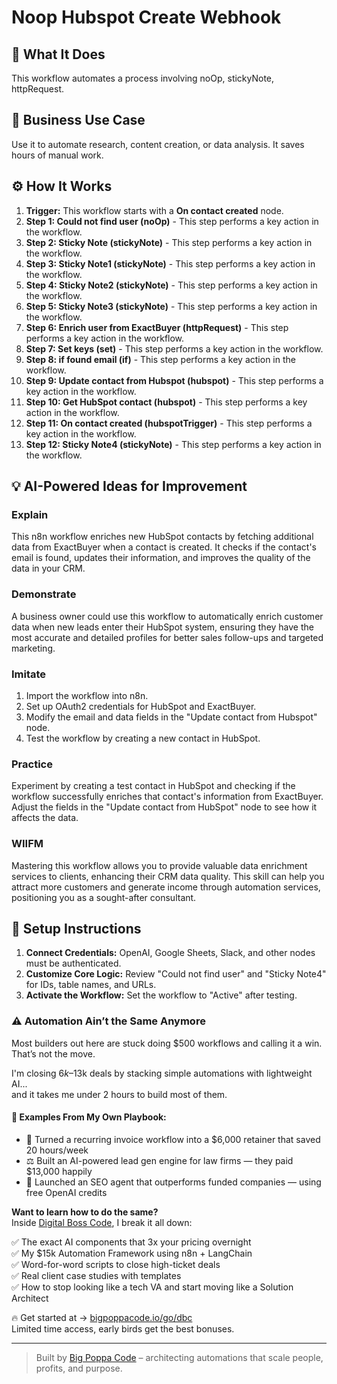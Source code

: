 # Noop Hubspot Create Webhook

## 🚀 What It Does
This workflow automates a process involving noOp, stickyNote, httpRequest.

## 💼 Business Use Case
Use it to automate research, content creation, or data analysis. It saves hours of manual work.

## ⚙️ How It Works
1.  **Trigger:** This workflow starts with a **On contact created** node.
2. **Step 1: Could not find user (noOp)** - This step performs a key action in the workflow.
3. **Step 2: Sticky Note (stickyNote)** - This step performs a key action in the workflow.
4. **Step 3: Sticky Note1 (stickyNote)** - This step performs a key action in the workflow.
5. **Step 4: Sticky Note2 (stickyNote)** - This step performs a key action in the workflow.
6. **Step 5: Sticky Note3 (stickyNote)** - This step performs a key action in the workflow.
7. **Step 6: Enrich user from ExactBuyer (httpRequest)** - This step performs a key action in the workflow.
8. **Step 7: Set keys (set)** - This step performs a key action in the workflow.
9. **Step 8: if found email (if)** - This step performs a key action in the workflow.
10. **Step 9: Update contact from Hubspot (hubspot)** - This step performs a key action in the workflow.
11. **Step 10: Get HubSpot contact (hubspot)** - This step performs a key action in the workflow.
12. **Step 11: On contact created (hubspotTrigger)** - This step performs a key action in the workflow.
13. **Step 12: Sticky Note4 (stickyNote)** - This step performs a key action in the workflow.

## 💡 AI-Powered Ideas for Improvement
### Explain
This n8n workflow enriches new HubSpot contacts by fetching additional data from ExactBuyer when a contact is created. It checks if the contact's email is found, updates their information, and improves the quality of the data in your CRM.

### Demonstrate
A business owner could use this workflow to automatically enrich customer data when new leads enter their HubSpot system, ensuring they have the most accurate and detailed profiles for better sales follow-ups and targeted marketing.

### Imitate
1. Import the workflow into n8n.
2. Set up OAuth2 credentials for HubSpot and ExactBuyer.
3. Modify the email and data fields in the "Update contact from Hubspot" node.
4. Test the workflow by creating a new contact in HubSpot.

### Practice
Experiment by creating a test contact in HubSpot and checking if the workflow successfully enriches that contact's information from ExactBuyer. Adjust the fields in the "Update contact from HubSpot" node to see how it affects the data.

### WIIFM
Mastering this workflow allows you to provide valuable data enrichment services to clients, enhancing their CRM data quality. This skill can help you attract more customers and generate income through automation services, positioning you as a sought-after consultant.

## 🔧 Setup Instructions
1. **Connect Credentials:** OpenAI, Google Sheets, Slack, and other nodes must be authenticated.
2. **Customize Core Logic:** Review "Could not find user" and "Sticky Note4" for IDs, table names, and URLs.
3. **Activate the Workflow:** Set the workflow to "Active" after testing.

### ⚠️ Automation Ain’t the Same Anymore

Most builders out here are stuck doing $500 workflows and calling it a win.  
That’s not the move.  

I'm closing $6k–$13k deals by stacking simple automations with lightweight AI...  
and it takes me under 2 hours to build most of them.

#### 🧠 Examples From My Own Playbook:
- 🔁 Turned a recurring invoice workflow into a $6,000 retainer that saved 20 hours/week  
- ⚖️ Built an AI-powered lead gen engine for law firms — they paid $13,000 happily  
- 🚀 Launched an SEO agent that outperforms funded companies — using free OpenAI credits  

**Want to learn how to do the same?**  
Inside [Digital Boss Code](https://bigpoppacode.io/go/dbc), I break it all down:

✅ The exact AI components that 3x your pricing overnight  
✅ My $15k Automation Framework using n8n + LangChain  
✅ Word-for-word scripts to close high-ticket deals  
✅ Real client case studies with templates  
✅ How to stop looking like a tech VA and start moving like a Solution Architect  

🔥 Get started at → [bigpoppacode.io/go/dbc](https://bigpoppacode.io/go/dbc)  
Limited time access, early birds get the best bonuses.

---
> Built by [Big Poppa Code](https://bigpoppacode.io) – architecting automations that scale people, profits, and purpose.
